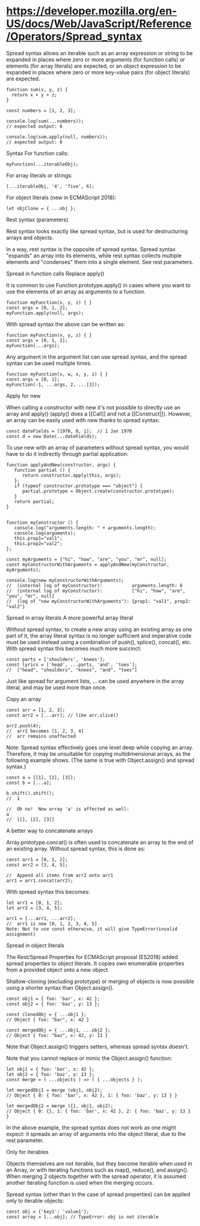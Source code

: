 # https://developer.mozilla.org/en-US/docs/Web/JavaScript/Reference/Operators/Spread_syntax

Spread syntax allows an iterable such as an array expression or string to be expanded in places where zero or more arguments (for function calls) or elements (for array literals) are expected, or an object expression to be expanded in places where zero or more key-value pairs (for object literals) are expected.
```
function sum(x, y, z) {
  return x + y + z;
}

const numbers = [1, 2, 3];

console.log(sum(...numbers));
// expected output: 6

console.log(sum.apply(null, numbers));
// expected output: 6
```

Syntax
For function calls:
```
myFunction(...iterableObj);
```
For array literals or strings:
```
[...iterableObj, '4', 'five', 6];
```
For object literals (new in ECMAScript 2018):
```
let objClone = { ...obj };
```

Rest syntax (parameters)

Rest syntax looks exactly like spread syntax, but is used for destructuring arrays and objects.

In a way, rest syntax is the opposite of spread syntax. Spread syntax "expands" an array into its elements, while rest syntax collects multiple elements and "condenses" them into a single element. See rest parameters.

Spread in function calls
Replace apply()

It is common to use Function.prototype.apply() in cases where you want to use the elements of an array as arguments to a function.
```
function myFunction(x, y, z) { }
const args = [0, 1, 2];
myFunction.apply(null, args);
```
With spread syntax the above can be written as:
```
function myFunction(x, y, z) { }
const args = [0, 1, 2];
myFunction(...args);
```
Any argument in the argument list can use spread syntax, and the spread syntax can be used multiple times.
```
function myFunction(v, w, x, y, z) { }
const args = [0, 1];
myFunction(-1, ...args, 2, ...[3]);
```

Apply for new

When calling a constructor with new it's not possible to directly use an array and apply() (apply() does a [[Call]] and not a [[Construct]]). However, an array can be easily used with new thanks to spread syntax:
```
const dateFields = [1970, 0, 1];  // 1 Jan 1970
const d = new Date(...dateFields);
```

To use new with an array of parameters without spread syntax, you would have to do it indirectly through partial application:
```
function applyAndNew(constructor, args) {
   function partial () {
      return constructor.apply(this, args);
   };
   if (typeof constructor.prototype === "object") {
      partial.prototype = Object.create(constructor.prototype);
   }
   return partial;
}


function myConstructor () {
   console.log("arguments.length: " + arguments.length);
   console.log(arguments);
   this.prop1="val1";
   this.prop2="val2";
};

const myArguments = ["hi", "how", "are", "you", "mr", null];
const myConstructorWithArguments = applyAndNew(myConstructor, myArguments);

console.log(new myConstructorWithArguments);
//  (internal log of myConstructor):           arguments.length: 6
//  (internal log of myConstructor):           ["hi", "how", "are", "you", "mr", null]
//  (log of "new myConstructorWithArguments"): {prop1: "val1", prop2: "val2"}
```

Spread in array literals
A more powerful array literal

Without spread syntax, to create a new array using an existing array as one part of it, the array literal syntax is no longer sufficient and imperative code must be used instead using a combination of push(), splice(), concat(), etc. With spread syntax this becomes much more succinct:
```
const parts = ['shoulders', 'knees']; 
const lyrics = ['head', ...parts, 'and', 'toes']; 
//  ["head", "shoulders", "knees", "and", "toes"]
```
Just like spread for argument lists, ... can be used anywhere in the array literal, and may be used more than once.

Copy an array
```
const arr = [1, 2, 3];
const arr2 = [...arr]; // like arr.slice()

arr2.push(4);
//  arr2 becomes [1, 2, 3, 4]
//  arr remains unaffected
```

Note: Spread syntax effectively goes one level deep while copying an array. Therefore, it may be unsuitable for copying multidimensional arrays, as the following example shows. (The same is true with Object.assign() and spread syntax.)
```
const a = [[1], [2], [3]];
const b = [...a];

b.shift().shift(); 
//  1

//  Oh no!  Now array 'a' is affected as well:
a
//  [[], [2], [3]]
```



A better way to concatenate arrays

Array.prototype.concat() is often used to concatenate an array to the end of an existing array. Without spread syntax, this is done as:
```
const arr1 = [0, 1, 2];
const arr2 = [3, 4, 5]; 

//  Append all items from arr2 onto arr1
arr1 = arr1.concat(arr2);
```

With spread syntax this becomes:
```
let arr1 = [0, 1, 2];
let arr2 = [3, 4, 5];

arr1 = [...arr1, ...arr2]; 
//  arr1 is now [0, 1, 2, 3, 4, 5]
Note: Not to use const otherwise, it will give TypeError(invalid assignment)
```


Spread in object literals

The Rest/Spread Properties for ECMAScript proposal (ES2018) added spread properties to object literals. It copies own enumerable properties from a provided object onto a new object.

Shallow-cloning (excluding prototype) or merging of objects is now possible using a shorter syntax than Object.assign().
```
const obj1 = { foo: 'bar', x: 42 };
const obj2 = { foo: 'baz', y: 13 };

const clonedObj = { ...obj1 };
// Object { foo: "bar", x: 42 }

const mergedObj = { ...obj1, ...obj2 };
// Object { foo: "baz", x: 42, y: 13 }
```
Note that Object.assign() triggers setters, whereas spread syntax doesn't.

Note that you cannot replace or mimic the Object.assign() function:
```
let obj1 = { foo: 'bar', x: 42 };
let obj2 = { foo: 'baz', y: 13 };
const merge = ( ...objects ) => ( { ...objects } );

let mergedObj1 = merge (obj1, obj2);
// Object { 0: { foo: 'bar', x: 42 }, 1: { foo: 'baz', y: 13 } }

let mergedObj2 = merge ({}, obj1, obj2);
// Object { 0: {}, 1: { foo: 'bar', x: 42 }, 2: { foo: 'baz', y: 13 } }
```
In the above example, the spread syntax does not work as one might expect: it spreads an array of arguments into the object literal, due to the rest parameter.



Only for iterables

Objects themselves are not iterable, but they become iterable when used in an Array, or with iterating functions such as map(), reduce(), and assign(). When merging 2 objects together with the spread operator, it is assumed another iterating function is used when the merging occurs.

Spread syntax (other than in the case of spread properties) can be applied only to iterable objects:
```
const obj = {'key1': 'value1'};
const array = [...obj]; // TypeError: obj is not iterable
```
